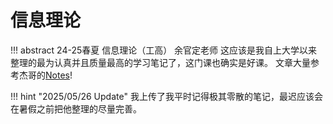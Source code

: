 # 信息理论


!!! abstract
    24-25春夏 信息理论（工高） 余官定老师
    这应该是我自上大学以来整理的最为认真并且质量最高的学习笔记了，这门课也确实是好课。
    文章大量参考杰哥的[Notes](https://note.jiepeng.tech/Fundemental/Information-Theory/)!

!!! hint "2025/05/26 Update"
    我上传了我平时记得极其零散的笔记，最迟应该会在暑假之前把他整理的尽量完善。

